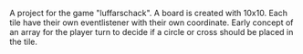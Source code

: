 A project for the game "luffarschack". A board is created with 10x10. Each tile have their own eventlistener with their own coordinate.
Early concept of an array for the player turn to decide if a circle or cross should be placed in the tile.
